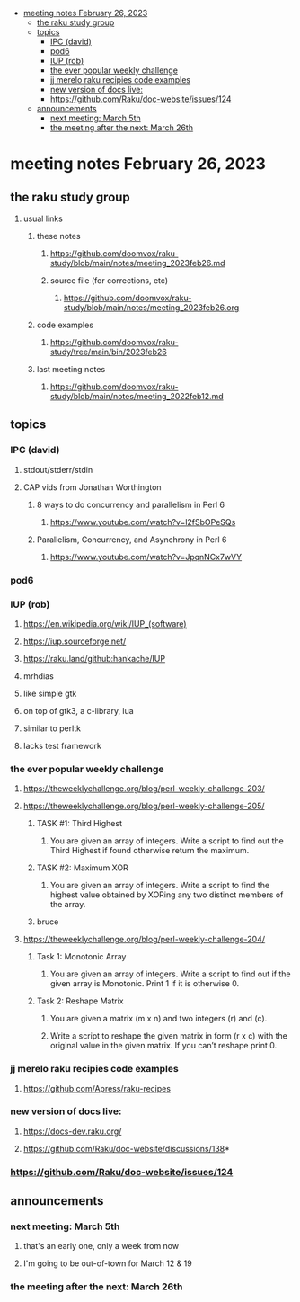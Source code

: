 - [meeting notes February 26, 2023](#org9f71c10)
  - [the raku study group](#org3f84359)
  - [topics](#org5a20f4f)
    - [IPC (david)](#org32592ef)
    - [pod6](#orgae6bd7b)
    - [IUP (rob)](#org2162d70)
    - [the ever popular weekly challenge](#orgc8d280c)
    - [jj merelo raku recipies code examples](#orgdb387fd)
    - [new version of docs live:](#org5901e51)
    - [<https://github.com/Raku/doc-website/issues/124>](#orgfd6c804)
  - [announcements](#orgc8062c7)
    - [next meeting: March 5th](#org50d1dad)
    - [the meeting after the next: March 26th](#org5afaef7)


<a id="org9f71c10"></a>

# meeting notes February 26, 2023


<a id="org3f84359"></a>

## the raku study group

1.  usual links

    1.  these notes
    
        1.  <https://github.com/doomvox/raku-study/blob/main/notes/meeting_2023feb26.md>
        
        2.  source file (for corrections, etc)
        
            1.  <https://github.com/doomvox/raku-study/blob/main/notes/meeting_2023feb26.org>
    
    2.  code examples
    
        1.  <https://github.com/doomvox/raku-study/tree/main/bin/2023feb26>
    
    3.  last meeting notes
    
        1.  <https://github.com/doomvox/raku-study/blob/main/notes/meeting_2022feb12.md>


<a id="org5a20f4f"></a>

## topics


<a id="org32592ef"></a>

### IPC (david)

1.  stdout/stderr/stdin

2.  CAP vids from Jonathan Worthington

    1.  8 ways to do concurrency and parallelism in Perl 6
    
        1.  <https://www.youtube.com/watch?v=l2fSbOPeSQs>
    
    2.  Parallelism, Concurrency, and Asynchrony in Perl 6
    
        1.  <https://www.youtube.com/watch?v=JpqnNCx7wVY>


<a id="orgae6bd7b"></a>

### pod6


<a id="org2162d70"></a>

### IUP (rob)

1.  <https://en.wikipedia.org/wiki/IUP_(software)>

2.  <https://iup.sourceforge.net/>

3.  <https://raku.land/github:hankache/IUP>

1.  mrhdias

2.  like simple gtk

3.  on top of gtk3, a c-library, lua

4.  similar to perltk

5.  lacks test framework


<a id="orgc8d280c"></a>

### the ever popular weekly challenge

1.  <https://theweeklychallenge.org/blog/perl-weekly-challenge-203/>

2.  <https://theweeklychallenge.org/blog/perl-weekly-challenge-205/>

    1.  TASK #1: Third Highest
    
        1.  You are given an array of integers. Write a script to find out the Third Highest if found otherwise return the maximum.
    
    2.  TASK #2: Maximum XOR
    
        1.  You are given an array of integers. Write a script to find the highest value obtained by XORing any two distinct members of the array.
    
    3.  bruce

3.  <https://theweeklychallenge.org/blog/perl-weekly-challenge-204/>

    1.  Task 1: Monotonic Array
    
        1.  You are given an array of integers. Write a script to find out if the given array is Monotonic. Print 1 if it is otherwise 0.
    
    2.  Task 2: Reshape Matrix
    
        1.  You are given a matrix (m x n) and two integers (r) and (c).
        
        2.  Write a script to reshape the given matrix in form (r x c) with the original value in the given matrix. If you can’t reshape print 0.


<a id="orgdb387fd"></a>

### jj merelo raku recipies code examples

1.  <https://github.com/Apress/raku-recipes>


<a id="org5901e51"></a>

### new version of docs live:

1.  <https://docs-dev.raku.org/>

2.  <https://github.com/Raku/doc-website/discussions/138>\*


<a id="orgfd6c804"></a>

### <https://github.com/Raku/doc-website/issues/124>


<a id="orgc8062c7"></a>

## announcements


<a id="org50d1dad"></a>

### next meeting: March 5th

1.  that's an early one, only a week from now

2.  I'm going to be out-of-town for March 12 & 19


<a id="org5afaef7"></a>

### the meeting after the next: March 26th
